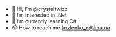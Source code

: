 - 👋 Hi, I’m @crystaltwizz
- 👀 I’m interested in .Net
- 🌱 I’m currently learning C#
- 📫 How to reach me kozlenko_n@knu.ua

<!---
crystaltwizz/crystaltwizz is a ✨ special ✨ repository because its `README.md` (this file) appears on your GitHub profile.
You can click the Preview link to take a look at your changes.
--->
